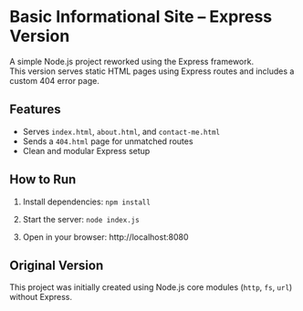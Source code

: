 # Basic Informational Site – Express Version

A simple Node.js project reworked using the Express framework.  
This version serves static HTML pages using Express routes and includes a custom 404 error page.

## Features
- Serves `index.html`, `about.html`, and `contact-me.html`
- Sends a `404.html` page for unmatched routes
- Clean and modular Express setup

## How to Run
1. Install dependencies:
   `npm install`

2. Start the server:
   `node index.js`

3. Open in your browser:
   http://localhost:8080

## Original Version

This project was initially created using Node.js core modules (`http`, `fs`, `url`) without Express.